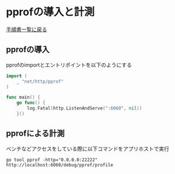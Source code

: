 # pprofの導入と計測

[手順書一覧に戻る](./README.md)

## pprofの導入

pprofのimportとエントリポイントを以下のようにする

```go
import (
	_ "net/http/pprof"
)

func main() {
	go func() {
		log.Fatal(http.ListenAndServe(":6060", nil))
	}()

```

## pprofによる計測

ベンチなどアクセスをしている際に以下コマンドをアプリホストで実行
```console
go tool pprof -http="0.0.0.0:22222" http://localhost:6060/debug/pprof/profile
```
